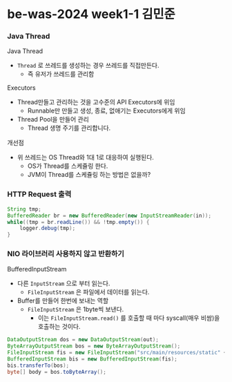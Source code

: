 # be-was-2024 week1-1 김민준
### Java Thread

Java Thread

- `Thread` 로 쓰레드를 생성하는 경우 쓰레드를 직접만든다.
    - 즉 유저가 쓰레드를 관리함

Executors

- Thread만들고 관리하는 것을 고수준의 API Executors에 위임
    - Runnable만 만들고 생성, 종료, 없애기는 Executors에게 위임
- Thread Pool을 만들어 관리
    - Thread 생명 주기를 관리합니다.

개선점

- 위 쓰레드는 OS Thread와 1대 1로 대응하여 실행된다.
    - OS가 Thread를 스케쥴링 한다.
    - JVM이 Thread를 스케쥴링 하는 방법은 없을까?

### HTTP Request 출력

```java
String tmp;
BufferedReader br = new BufferedReader(new InputStreamReader(in));
while((tmp = br.readLine()) && !tmp.empty()) {
	logger.debug(tmp);
}
```

### NIO 라이브러리 사용하지 않고 반환하기

BufferedInputStream

- 다른 `InputStream` 으로 부터 읽는다.
    - `FileInputStream` 은 파일에서 데이터를 읽는다.
- Buffer를 만들어 한번에 보내는 역할
    - `FileInputStream` 은 1byte씩 보낸다.
        - 이는 `FileInputStream.read()` 를 호출할 때 마다 syscall(매우 비쌈)을 호출하는 것이다.

```java
DataOutputStream dos = new DataOutputStream(out);
ByteArrayOutputStream bos = new ByteArrayOutputStream();
FileInputStream fis = new FileInputStream("src/main/resources/static" + request.getPath());
BufferedInputStream bis = new BufferedInputStream(fis);
bis.transferTo(bos);
byte[] body = bos.toByteArray();
```
